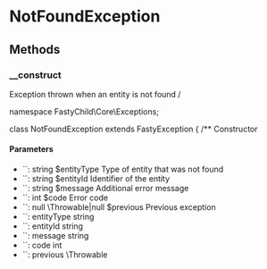 # NotFoundException

<!-- @doc-source: NotFoundException -->


## Methods

### __construct
<!-- @doc-source: NotFoundException.__construct -->
Exception thrown when an entity is not found
/

namespace FastyChild\Core\Exceptions;

class NotFoundException extends FastyException
{
/**
Constructor

#### Parameters

- ``: string $entityType Type of entity that was not found
- ``: string $entityId Identifier of the entity
- ``: string $message Additional error message
- ``: int $code Error code
- ``: null \Throwable|null $previous Previous exception
- ``: entityType string
- ``: entityId string
- ``: message string
- ``: code int
- ``: previous \Throwable


